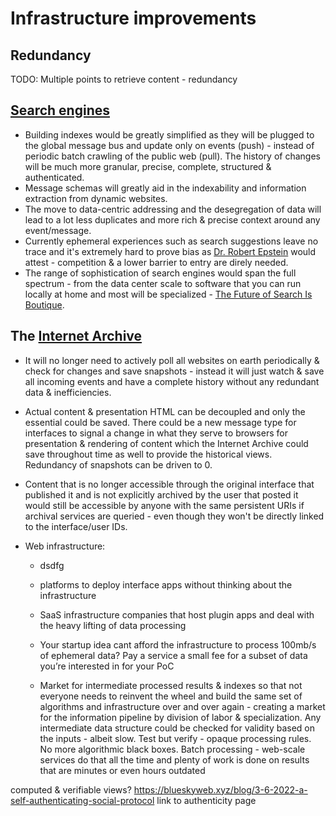 # Infrastructure improvements

## Redundancy

TODO: Multiple points to retrieve content - redundancy


## [Search engines](https://scribe.rip/p/what-every-software-engineer-should-know-about-search-27d1df99f80d)

- Building indexes would be greatly simplified as they will be plugged to the global message bus and update only on events (push) - instead of periodic batch crawling of the public web (pull). The history of changes will be much more granular, precise, complete, structured & authenticated.
- Message schemas will greatly aid in the indexability and information extraction from dynamic websites.
- The move to data-centric addressing and the desegregation of data will lead to a lot less duplicates and more rich & precise context around any event/message.
- Currently ephemeral experiences such as search suggestions leave no trace and it's extremely hard to prove bias as [Dr. Robert Epstein](https://en.wikipedia.org/wiki/Robert_Epstein#Contributions_to_Internet_Studies) would attest - competition & a lower barrier to entry are direly needed.
- The range of sophistication of search engines would span the full spectrum - from the data center scale to software that you can run locally at home and most will be specialized - [The Future of Search Is Boutique](https://future.a16z.com/the-future-of-search-is-boutique).

<!-- There will be multiple competing versions of something like Google's Page Rank algorithm on this global dataset. -->

## The [Internet Archive](https://en.wikipedia.org/wiki/Internet_Archive)

- It will no longer need to actively poll all websites on earth periodically & check for changes and save snapshots - instead it will just watch & save all incoming events and have a complete history without any redundant data & inefficiencies.
- Actual content & presentation HTML can be decoupled and only the essential could be saved. There could be a new message type for interfaces to signal a change in what they serve to browsers for presentation & rendering of content which the Internet Archive could save throughout time as well to provide the historical views. Redundancy of snapshots can be driven to 0.
- Content that is no longer accessible through the original interface that published it and is not explicitly archived by the user that posted it would still be accessible by anyone with the same persistent URIs if archival services are queried - even though they won't be directly linked to the interface/user IDs.


- Web infrastructure:
    - dsdfg

    - platforms to deploy interface apps without thinking about the infrastructure
    - SaaS infrastructure companies that host plugin apps and deal with the heavy lifting of data processing
    - Your startup idea cant afford the infrastructure to process 100mb/s of ephemeral data? Pay a service a small fee for a subset of data you’re interested in for your PoC
    - Market for intermediate processed results & indexes so that not everyone needs to reinvent the wheel and build the same set of algorithms and infrastructure over and over again - creating a market for the information pipeline by division of labor & specialization. Any intermediate data structure could be checked for validity based on the inputs - albeit slow. Test but verify - opaque processing rules. No more algorithmic black boxes. Batch processing - web-scale services do that all the time and plenty of work is done on results that are minutes or even hours outdated

computed & verifiable views?
https://blueskyweb.xyz/blog/3-6-2022-a-self-authenticating-social-protocol
link to authenticity page
